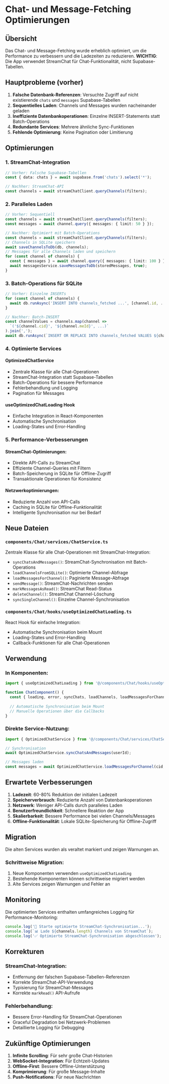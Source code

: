# Chat- und Message-Fetching Optimierungen

## Übersicht

Das Chat- und Message-Fetching wurde erheblich optimiert, um die Performance zu verbessern und die Ladezeiten zu reduzieren. **WICHTIG**: Die App verwendet StreamChat für Chat-Funktionalität, nicht Supabase-Tabellen.

## Hauptprobleme (vorher)

1. **Falsche Datenbank-Referenzen**: Versuchte Zugriff auf nicht existierende `chats` und `messages` Supabase-Tabellen
2. **Sequentielles Laden**: Channels und Messages wurden nacheinander geladen
3. **Ineffiziente Datenbankoperationen**: Einzelne INSERT-Statements statt Batch-Operations
4. **Redundante Services**: Mehrere ähnliche Sync-Funktionen
5. **Fehlende Optimierung**: Keine Pagination oder Limitierung

## Optimierungen

### 1. StreamChat-Integration

```typescript
// Vorher: Falsche Supabase-Tabellen
const { data: chats } = await supabase.from('chats').select('*');

// Nachher: StreamChat-API
const channels = await streamChatClient.queryChannels(filters);
```

### 2. Paralleles Laden

```typescript
// Vorher: Sequentiell
const channels = await streamChatClient.queryChannels(filters);
const messages = await channel.query({ messages: { limit: 50 } });

// Nachher: Optimiert mit Batch-Operations
const channels = await streamChatClient.queryChannels(filters);
// Channels in SQLite speichern
await saveChannelsToDb(db, channels);
// Messages für alle Channels laden und speichern
for (const channel of channels) {
  const { messages } = await channel.query({ messages: { limit: 100 } });
  await messagesService.saveMessagesToDb(storedMessages, true);
}
```

### 3. Batch-Operations für SQLite

```typescript
// Vorher: Einzelne INSERTs
for (const channel of channels) {
  await db.runAsync('INSERT INTO channels_fetched ...', [channel.id, ...]);
}

// Nachher: Batch-INSERT
const channelValues = channels.map(channel => 
  `('${channel.cid}', '${channel.meId}', ...)`
).join(',');
await db.runAsync(`INSERT OR REPLACE INTO channels_fetched VALUES ${channelValues}`);
```

### 4. Optimierte Services

#### OptimizedChatService
- Zentrale Klasse für alle Chat-Operationen
- StreamChat-Integration statt Supabase-Tabellen
- Batch-Operations für bessere Performance
- Fehlerbehandlung und Logging
- Pagination für Messages

#### useOptimizedChatLoading Hook
- Einfache Integration in React-Komponenten
- Automatische Synchronisation
- Loading-States und Error-Handling

### 5. Performance-Verbesserungen

#### StreamChat-Optimierungen:
- Direkte API-Calls zu StreamChat
- Effiziente Channel-Queries mit Filtern
- Batch-Speicherung in SQLite für Offline-Zugriff
- Transaktionale Operationen für Konsistenz

#### Netzwerkoptimierungen:
- Reduzierte Anzahl von API-Calls
- Caching in SQLite für Offline-Funktionalität
- Intelligente Synchronisation nur bei Bedarf

## Neue Dateien

### `components/Chat/services/ChatService.ts`
Zentrale Klasse für alle Chat-Operationen mit StreamChat-Integration:

- `syncChatsAndMessages()`: StreamChat-Synchronisation mit Batch-Operations
- `loadChannelsFromSQLite()`: Optimierte Channel-Abfrage
- `loadMessagesForChannel()`: Paginierte Message-Abfrage
- `sendMessage()`: StreamChat-Nachrichten senden
- `markMessagesAsRead()`: StreamChat Read-Status
- `deleteChannel()`: StreamChat Channel-Löschung
- `syncSingleChannel()`: Einzelne Channel-Synchronisation

### `components/Chat/hooks/useOptimizedChatLoading.ts`
React Hook für einfache Integration:

- Automatische Synchronisation beim Mount
- Loading-States und Error-Handling
- Callback-Funktionen für alle Chat-Operationen

## Verwendung

### In Komponenten:
```typescript
import { useOptimizedChatLoading } from '@/components/Chat/hooks/useOptimizedChatLoading';

function ChatComponent() {
  const { loading, error, syncChats, loadChannels, loadMessagesForChannel } = useOptimizedChatLoading();
  
  // Automatische Synchronisation beim Mount
  // Manuelle Operationen über die Callbacks
}
```

### Direkte Service-Nutzung:
```typescript
import { OptimizedChatService } from '@/components/Chat/services/ChatService';

// Synchronisation
await OptimizedChatService.syncChatsAndMessages(userId);

// Messages laden
const messages = await OptimizedChatService.loadMessagesForChannel(cid, 50, 0);
```

## Erwartete Verbesserungen

1. **Ladezeit**: 60-80% Reduktion der initialen Ladezeit
2. **Speicherverbrauch**: Reduzierte Anzahl von Datenbankoperationen
3. **Netzwerk**: Weniger API-Calls durch paralleles Laden
4. **Benutzerfreundlichkeit**: Schnellere Reaktion der App
5. **Skalierbarkeit**: Bessere Performance bei vielen Channels/Messages
6. **Offline-Funktionalität**: Lokale SQLite-Speicherung für Offline-Zugriff

## Migration

Die alten Services wurden als veraltet markiert und zeigen Warnungen an.

### Schrittweise Migration:
1. Neue Komponenten verwenden `useOptimizedChatLoading`
2. Bestehende Komponenten können schrittweise migriert werden
3. Alte Services zeigen Warnungen und Fehler an

## Monitoring

Die optimierten Services enthalten umfangreiches Logging für Performance-Monitoring:

```typescript
console.log('🔄 Starte optimierte StreamChat-Synchronisation...');
console.log(`📊 Lade ${channels.length} Channels von StreamChat`);
console.log('✅ Optimierte StreamChat-Synchronisation abgeschlossen');
```

## Korrekturen

### StreamChat-Integration:
- Entfernung der falschen Supabase-Tabellen-Referenzen
- Korrekte StreamChat-API-Verwendung
- Typisierung für StreamChat-Messages
- Korrekte `markRead()` API-Aufrufe

### Fehlerbehandlung:
- Bessere Error-Handling für StreamChat-Operationen
- Graceful Degradation bei Netzwerk-Problemen
- Detaillierte Logging für Debugging

## Zukünftige Optimierungen

1. **Infinite Scrolling**: Für sehr große Chat-Historien
2. **WebSocket-Integration**: Für Echtzeit-Updates
3. **Offline-First**: Bessere Offline-Unterstützung
4. **Komprimierung**: Für große Message-Inhalte
5. **Push-Notifications**: Für neue Nachrichten 